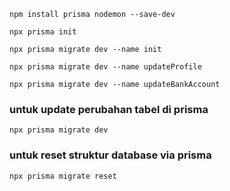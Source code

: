 ```
npm install prisma nodemon --save-dev
```

```
npx prisma init
```

```
npx prisma migrate dev --name init
```

```
npx prisma migrate dev --name updateProfile
```

```
npx prisma migrate dev --name updateBankAccount
```

### untuk update perubahan tabel di prisma
```
npx prisma migrate dev 
```

### untuk reset struktur database via prisma
```
npx prisma migrate reset
```